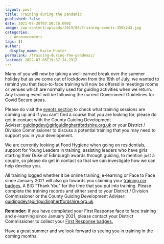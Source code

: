 ```yaml
---
layout: post
title: Training during the pandemic
published: false
date: 2021-07-30T07:50:36.000Z
image: /wp-content/uploads/2019/06/training-events-350x243.jpg
categories:
  - Announcements
tags: []
author:
  display_name: Karin Hunter
permalink: /training-during-the-pandemic/
lastmod: 2022-07-05T19:37:14.291Z
---
```

Many of you will now be taking a well-earned break over the summer holiday but as we come out of
lockdown from the 19th of July, we wanted to remind you that face-to-face training will now be
offered in meetings rooms or venues which are normally used for guiding activities when we return.
Any training event will be following the current Government Guidelines for Covid Secure areas.

Please do visit the [events section](/events/) to check what training sessions are coming up
and if you can’t find a course that you are looking for, please do get in contact
with the County Guiding Development Adviser: [guidingdev@girlguidinghertfordshire.org.uk](mailto:guidingdev@girlguidinghertfordshire.org.uk) or your
District / Division Commissioner to discuss a potential training that you may need to support you in
your development.

We are currently looking at Food Hygiene when going on residentials, support for Young Leaders in
training, assisting leaders who have girls starting their Duke of Edinburgh awards through guiding, to
mention just a couple, so please do get in contact so that we can investigate how we can help
develop you.

All training logged whether it be online training, e-learning or Face to Face since January 2021 will
also go towards you claiming your [training pin badges.](/training-badges) A BIG “Thank You” for the time that you put
into training. Please complete the training records and either send to your District / Division
Commissioner or the County Guiding Development Adviser:
[guidingdev@girlguidinghertfordshire.org.uk](mailto:guidingdev@girlguidinghertfordshire.org.uk)

**Reminder:** If you have completed your First Response face to face training and e-learning since
January 2021, please contact your District Commissioner to collect your [First Response badges.](/1st-response-badges/)

Have a great summer and we look forward to seeing you in training in the coming months.
